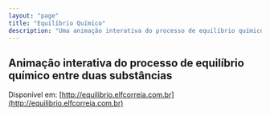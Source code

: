 ```yaml
---
layout: "page"
title: "Equilíbrio Químico"
description: "Uma animação interativa do processo de equilíbrio químico entre duas substâncias"
---
```


## Animação interativa do processo de equilíbrio químico entre duas substâncias

Disponível em: [http://equilibrio.elfcorreia.com.br](http://equilibrio.elfcorreia.com.br)
